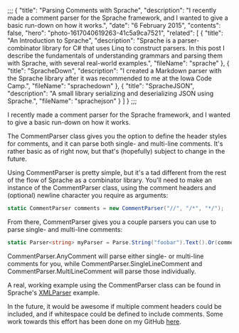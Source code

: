 ;;;
{
	"title": "Parsing Comments with Sprache",
	"description": "I recently made a comment parser for the Sprache framework, and I wanted to give a basic run-down on how it works.",
	"date": "6 February 2015",
	"contents": false,
	"hero": "photo-1617040619263-41c5a9ca7521",
    "related": [
		{ "title": "An Introduction to Sprache", "description": "Sprache is a parser-combinator library for C# that uses Linq to construct parsers. In this post I describe the fundamentals of understanding grammars and parsing them with Sprache, with several real-world examples.", "fileName": "sprache" },
        { "title": "SpracheDown", "description": "I created a Markdown parser with the Sprache library after it was recommended to me at the Iowa Code Camp.", "fileName": "sprachedown" },
        { "title": "SpracheJSON", "description": "A small library serializing and deserializing JSON using Sprache.", "fileName": "sprachejson" }
    ]
}
;;;

I recently made a comment parser for the Sprache framework, and I wanted to give a basic run-down on how it works.

The CommentParser class gives you the option to define the header styles for comments, and it can parse both single- and multi-line comments. It's rather basic as of right now, but that's (hopefully) subject to change in the future.

Using CommentParser is pretty simple, but it's a tad different from the rest of the flow of Sprache as a combinator library. You'll need to make an instance of the CommentParser class, using the comment headers and (optional) newline character you require as arguments:

```csharp
static CommentParser comments = new CommentParser("//", "/*", "*/");
```

From there, CommentParser gives you a couple parsers you can use to parse single- and multi-line comments:

```csharp
static Parser<string> myParser = Parse.String("foobar").Text().Or(comments.AnyComment);
```

CommentParser.AnyComment will parse either single- or multi-line comments for you, while CommentParser.SingleLineComment and CommentParser.MultiLineComment will parse those individually.

A real, working example using the CommentParser class can be found in Sprache's [XMLParser](https://github.com/sprache/Sprache/tree/master/src/XmlExample) example.

In the future, it would be awesome if multiple comment headers could be included, and if whitespace could be defined to include comments. Some work towards this effort has been done on my GitHub [here](https://github.com/IanWold/Sprache/blob/Comments/src/Sprache/CommentParser.cs).
